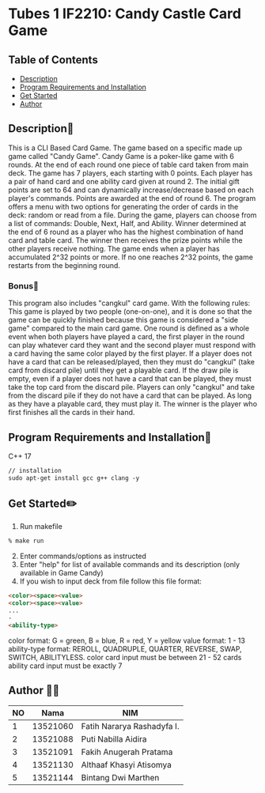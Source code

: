 # Tubes 1 IF2210: Candy Castle Card Game

## Table of Contents

- [Description](#description)
- [Program Requirements and Installation](#program-requirements-and-installation)
- [Get Started](#get-started)
- [Author](#author)

## Description🚀
This is a CLI Based Card Game. The game based on a specific made up game called "Candy Game". 
Candy Game is a poker-like game with 6 rounds. At the end of each round one piece of table card taken from main deck. The game has 7 players, each starting with 0 points. Each player has a pair of hand card and one ability card given at round 2. The initial gift points are set to 64 and can dynamically increase/decrease based on each player's commands. Points are awarded at the end of round 6. The program offers a menu with two options for generating the order of cards in the deck: random or read from a file. During the game, players can choose from a list of commands: Double, Next, Half, and Ability. Winner determined at the end of 6 round as a player who has the highest combination of hand card and table card. The winner then receives the prize points while the other players receive nothing. The game ends when a player has accumulated 2^32 points or more. If no one reaches 2^32 points, the game restarts from the beginning round.

### Bonus🌟
This program also includes "cangkul" card game.
With the following rules:
This game is played by two people (one-on-one), and it is done so that the game can be quickly finished because this game is considered a "side game" compared to the main card game. One round is defined as a whole event when both players have played a card, the first player in the round can play whatever card they want and the second player must respond with a card having the same color played by the first player. If a player does not have a card that can be released/played, then they must do "cangkul" (take card from discard pile) until they get a playable card. If the draw pile is empty, even if a player does not have a card that can be played, they must take the top card from the discard pile. Players can only "cangkul" and take from the discard pile if they do not have a card that can be played. As long as they have a playable card, they must play it. The winner is the player who first finishes all the cards in their hand.

## Program Requirements and Installation🔧
C++ 17
```markdown
// installation 
sudo apt-get install gcc g++ clang -y
```

## Get Started✏️
1. Run makefile
  ```markdown
  % make run
  ```
2. Enter commands/options as instructed
3. Enter "help" for list of available commands and its description (only available in Game Candy)
4. If you wish to input deck from file follow this file format:
  ```markdown
  <color><space><value>
  <color><space><value>
  ...
  -
  <ability-type>
  ```
  color format: G = green, B = blue, R = red, Y = yellow
  value format: 1 - 13
  ability-type format: REROLL, QUADRUPLE, QUARTER, REVERSE, SWAP, SWITCH, ABILITYLESS.
  color card input must be between 21 - 52 cards
  ability card input must be exactly 7

## Author 🧑‍💻
| NO | Nama | NIM|
|---|---|---|
| 1 |13521060 | Fatih Nararya Rashadyfa I. |
|2 | 13521088 | Puti Nabilla Aidira|
|3| 13521091 | Fakih Anugerah Pratama|
|4| 13521130 | Althaaf Khasyi Atisomya|
|5|13521144 | Bintang Dwi Marthen|

